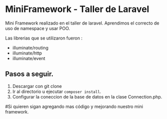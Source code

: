 # MiniFramework - Taller de Laravel

Mini Framework realizado en el taller de laravel. Aprendimos el correcto de uso de namespace y usar POO.

Las librerias que se utilizaron fueron :

* illuminate/routing
* illuminate/http
* illuminate/event

## Pasos a seguir.

1. Descargar con git clone
2. Ir al directorio u ejecutar `composer install`.
3. Configurar la coneccion de la base de datos en la clase Connection.php.



#Si quieren sigan agregando mas código y mejorando nuestro mini framework.
